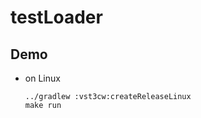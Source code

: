 # testLoader

## Demo
- on Linux
    ```shell
    ../gradlew :vst3cw:createReleaseLinux
    make run
    ```